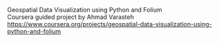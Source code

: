 Geospatial Data Visualization using Python and Folium <br>
Coursera guided project by Ahmad Varasteh <br>
https://www.coursera.org/projects/geospatial-data-visualization-using-python-and-folium
